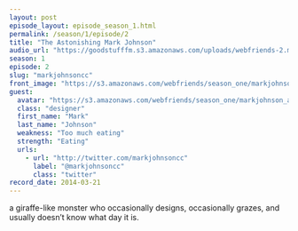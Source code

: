 ```yaml
---
layout: post
episode_layout: episode_season_1.html
permalink: /season/1/episode/2
title: "The Astonishing Mark Johnson"
audio_url: "https://goodstufffm.s3.amazonaws.com/uploads/webfriends-2.mp3"
season: 1
episode: 2
slug: "markjohnsoncc"
front_image: "https://s3.amazonaws.com/webfriends/season_one/markjohnson@2X.png"
guest:
  avatar: "https://s3.amazonaws.com/webfriends/season_one/markjohnson_avatar.jpg"
  class: "designer"
  first_name: "Mark"
  last_name: "Johnson"
  weakness: "Too much eating"
  strength: "Eating"
  urls:
    - url: "http://twitter.com/markjohnsoncc"
      label: "@markjohnsoncc"
      class: "twitter"
record_date: 2014-03-21
---
```

a giraffe-like monster who occasionally designs, occasionally grazes, and usually doesn’t know what day it is.
